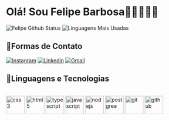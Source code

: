 # Olá! Sou Felipe Barbosa👋🏻👨🏻‍💻
![Felipe Github Status](https://github-readme-stats.vercel.app/api?username=felipebarbosa24&show_icons=true&theme=midnight-purple) ![Linguagens Mais Usadas](https://github-readme-stats.vercel.app/api/top-langs/?username=felipebarbosa24&theme=midnight-purple)

## 📲Formas de Contato
[![Instagram](https://img.shields.io/badge/Instagram-E4405F?style=for-the-badge&logo=instagram&logoColor=white)](https://www.instagram.com/pedrofelipe9950/)
[![Linkedin](https://img.shields.io/badge/LinkedIn-0077B5?style=for-the-badge&logo=linkedin&logoColor=white)](https://www.linkedin.com/in/pedro-felipe-400749290/)
[![Gmail](https://img.shields.io/badge/Gmail-D14836?style=for-the-badge&logo=gmail&logoColor=white)](https://mail.google.com/mail/u/0/#search/felipebrgmr00%40gmail.com) 

## 🤖Linguagens e Tecnologias
<div style="display: inline_block"><br/>
    <img align="center" alt="css3" width=50px src="https://cdn.jsdelivr.net/gh/devicons/devicon@latest/icons/css3/css3-original.svg" />
    <img align="center" alt="html5" width=50px src="https://cdn.jsdelivr.net/gh/devicons/devicon@latest/icons/html5/html5-original.svg" />
    <img align="center" alt="typescript" width=50px src="https://cdn.jsdelivr.net/gh/devicons/devicon@latest/icons/typescript/typescript-original.svg" />
    <img align="center" alt="javascript" width=50px src="https://cdn.jsdelivr.net/gh/devicons/devicon@latest/icons/javascript/javascript-original.svg" />
    <img align="center" alt="nodejs" width=50px src="https://cdn.jsdelivr.net/gh/devicons/devicon@latest/icons/nodejs/nodejs-plain.svg" />
    <img align="center" alt="postgree" width=50px src="https://cdn.jsdelivr.net/gh/devicons/devicon@latest/icons/postgresql/postgresql-original.svg" />
    <img align="center" alt="git" width=50px src="https://cdn.jsdelivr.net/gh/devicons/devicon@latest/icons/git/git-original.svg" />
    <img align="center" alt="github" width=50px src="https://uxwing.com/wp-content/themes/uxwing/download/brands-and-social-media/github-white-icon.png" />
</div> 
